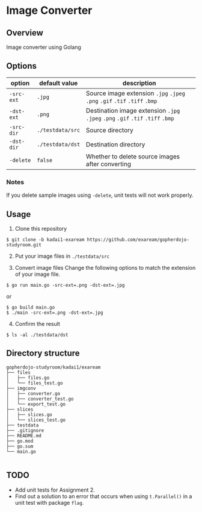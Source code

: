 # Image Converter

## Overview
Image converter using Golang

## Options

|option|default value|description|
|---|---|---|
|`-src-ext`|`.jpg`|Source image extension `.jpg` `.jpeg` `.png` `.gif` `.tif` `.tiff` `.bmp`|
|`-dst-ext`|`.png`|Destination image extension `.jpg` `.jpeg` `.png` `.gif` `.tif` `.tiff` `.bmp`|
|`-src-dir`|`./testdata/src`|Source directory|
|`-dst-dir`|`./testdata/dst`|Destination directory|
|`-delete`|`false`|Whether to delete source images after converting|

### Notes
If you delete sample images using `-delete`, unit tests will not work properly.

## Usage

1. Clone this repository
```shell
$ git clone -b kadai1-exaream https://github.com/exaream/gopherdojo-studyroom.git
```

2. Put your image files in `./testdata/src`

3. Convert image files
Change the following options to match the extension of your image file.
```shell
$ go run main.go -src-ext=.png -dst-ext=.jpg
```
or
```shell
$ go build main.go
$ ./main -src-ext=.png -dst-ext=.jpg
```

4. Confirm the result
```shell
$ ls -al ./testdata/dst
```

## Directory structure

```
gopherdojo-studyroom/kadai1/exaream
├── files
│   ├── files.go
│   └── files_test.go
├── imgconv
│   ├── converter.go
│   ├── converter_test.go
│   └── export_test.go
├── slices
│   ├── slices.go
│   └── slices_test.go
├── testdata
├── .gitignore
├── README.md
├── go.mod
├── go.sum
└── main.go


```

## TODO
* Add unit tests for Assignment 2.
* Find out a solution to an error that occurs when using `t.Parallel()` in a unit test with package `flag`.
